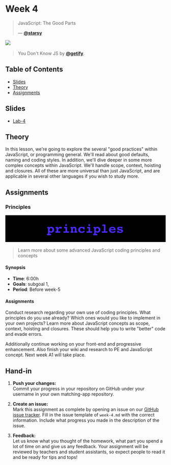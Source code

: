 # Week 4

> JavaScript: The Good Parts
>
> — [**@starsy**][quote-author]

[![][inspiration-cover]][inspiration-link]

> You Don't Know JS by [**@getify**][inspiration-author].

## Table of Contents

* [Slides](#slides)
* [Theory](#theory)
* [Assignments](#assignments)

## Slides
* [Lab-4][lab4]

## Theory

In this lesson, we're going to explore the several "good practices" within JavaScript, or programming general. We'll read about good defaults, naming and coding styles. In addition, we'll dive deeper in some more complex concepts within JavaScript. We'll handle scope, context, hoisting and closures. All of these are more universal than just JavaScript, and are applicable in several other languages if you wish to study more. 

## Assignments

### Principles

![Principles banner](assets/banners/principles.jpg)
> Learn more about some advanced JavaScript coding principles and concepts

#### Synopsis

*  **Time**: 6:00h
*  **Goals**: subgoal 1, 
*  **Period**: Before week-5

#### Assignments

Conduct research regarding your own use of coding principles. What principles do you use already? Which ones would you like to implement in your own projects? Learn more about JavaScript concepts as scope, context, hoisting and closures. These should help you to write "better" code and evade errors.

Additionally continue working on your front-end and progressive enhancement. Also finish your wiki and research to PE and JavaScript concept. Next week A1 will take place.

## Hand-in

1. **Push your changes:**  
Commit your progress in your repository on GitHub under your username in your own matching-app repository.

2. **Create an issue:**  
Mark this assignment as complete by opening an issue on our [GitHub issue tracker][issues]. Fill in the issue template of `week-4.md` with the correct information. Include what progress you made in the description of the issue.

3. **Feedback:**  
Let us know what you thought of the homework, what part you spend a lot of time on and give us any feedback. Your assignment will be reviewed by teachers and student assistants, so expect people to read it and be ready for tips and tops!

[lab4]: /slides/fe_lab-4-21-22.pdf

[quote-author]: https://www.reddit.com/r/ProgrammerHumor/comments/2d62n3/javascript/
[inspiration-cover]: assets/images/js.png
[inspiration-link]: https://github.com/getify/You-Dont-Know-JS
[inspiration-author]: https://me.getify.com
[issues]: https://github.com/cmda-bt/fe-course-21-22/issues/new/choose